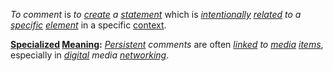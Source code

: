 *To comment* is *to [create](https://github.com/gcassel/Modular-Organization-Terminology/blob/master/terms/create.md) a [statement](https://github.com/gcassel/Modular-Organization-Terminology/blob/master/terms/state.md)* which is *[intentionally](https://github.com/gcassel/Modular-Organization-Terminology/blob/master/terms/intention.md) [related](https://github.com/gcassel/Modular-Organization-Terminology/blob/master/terms/relationship.md) to a [specific](https://github.com/gcassel/Modular-Organization-Terminology/blob/master/terms/specific.md) [element](https://github.com/gcassel/Modular-Organization-Terminology/blob/master/terms/element.md)* in a specific [context](https://github.com/gcassel/Modular-Organization-Terminology/blob/master/terms/context.md).

**[Specialized](https://github.com/gcassel/Modular-Organization-Terminology/blob/master/terms/specialize.md) [Meaning](https://github.com/gcassel/Modular-Organization-Terminology/blob/master/terms/mean.md):**  *[Persistent](https://github.com/gcassel/Modular-Organization-Terminology/blob/master/terms/persist.md) comments* are often *[linked](https://github.com/gcassel/Modular-Organization-Terminology/blob/master/terms/link.md) to [media](https://github.com/gcassel/Modular-Organization-Terminology/blob/master/terms/media.md) [items](https://github.com/gcassel/Modular-Organization-Terminology/blob/master/terms/item.md)*, especially in *[digital](https://github.com/gcassel/Modular-Organization-Terminology/blob/master/terms/digital.md) media [networking](https://github.com/gcassel/Modular-Organization-Terminology/blob/master/terms/network.md)*.
